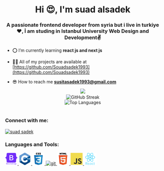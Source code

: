<h1 align="center">Hi 😍, I'm suad alsadek</h1>
<h3 align="center">A passionate frontend developer from syria but i live in turkiye ❤️, İ am studing in Istanbul University Web Design and Development✌️</h3>

- ⭕ I’m currently learning **react js and next js**

- 👨‍💻 All of my projects are available at [https://github.com/Souadsadek1993](https://github.com/Souadsadek1993)

- 😎 How to reach me **susitasadek1993@gmail.com**


<div align="center">
  <img src="https://github-readme-stats.vercel.app/api?username=Souadsadek1993&hide=contribs,prs&show_icons=true&bg_color=0d1116&title_color=ce09ec&text_color=a4aacb&icon_color=007ec6) Stats" />
  <br/>
  <img src="https://github-readme-streak-stats.herokuapp.com/?user=souadsadek1993&theme=dark&background=0D1117&ring=E34F26&fire=E34F26&currStreakLabel=C9D1D9&sideLabels=C9D1D9&hide_border=true" alt="GitHub Streak" />
  <br/>
  <img src="https://github-readme-stats.vercel.app/api/top-langs/?username=souadsadek1993&theme=dark&bg_color=0D1117&title_color=E34F26&text_color=C9D1D9&hide_border=true&layout=compact" alt="Top Languages" />
</div>
<br>

<h3 align="left">Connect with me:</h3>
<p align="left">
<a href="https://linkedin.com/in/suad sadek" target="blank"><img align="center" src="https://raw.githubusercontent.com/rahuldkjain/github-profile-readme-generator/master/src/images/icons/Social/linked-in-alt.svg" alt="suad sadek" height="30" width="40" /></a>
</p>

<h3 align="left">Languages and Tools:</h3>
<p align="left"> <a href="https://getbootstrap.com" target="_blank" rel="noreferrer"> <img src="https://raw.githubusercontent.com/devicons/devicon/master/icons/bootstrap/bootstrap-plain-wordmark.svg" alt="bootstrap" width="40" height="40"/> </a> <a href="https://www.w3schools.com/cpp/" target="_blank" rel="noreferrer"> <img src="https://raw.githubusercontent.com/devicons/devicon/master/icons/cplusplus/cplusplus-original.svg" alt="cplusplus" width="40" height="40"/> </a> <a href="https://www.w3schools.com/css/" target="_blank" rel="noreferrer"> <img src="https://raw.githubusercontent.com/devicons/devicon/master/icons/css3/css3-original-wordmark.svg" alt="css3" width="40" height="40"/> </a> <a href="https://git-scm.com/" target="_blank" rel="noreferrer"> <img src="https://www.vectorlogo.zone/logos/git-scm/git-scm-icon.svg" alt="git" width="40" height="40"/> </a> <a href="https://www.w3.org/html/" target="_blank" rel="noreferrer"> <img src="https://raw.githubusercontent.com/devicons/devicon/master/icons/html5/html5-original-wordmark.svg" alt="html5" width="40" height="40"/> </a> <a href="https://developer.mozilla.org/en-US/docs/Web/JavaScript" target="_blank" rel="noreferrer"> <img src="https://raw.githubusercontent.com/devicons/devicon/master/icons/javascript/javascript-original.svg" alt="javascript" width="40" height="40"/> </a> <a href="https://reactjs.org/" target="_blank" rel="noreferrer"> <img src="https://raw.githubusercontent.com/devicons/devicon/master/icons/react/react-original-wordmark.svg" alt="react" width="40" height="40"/> </a> </p>


